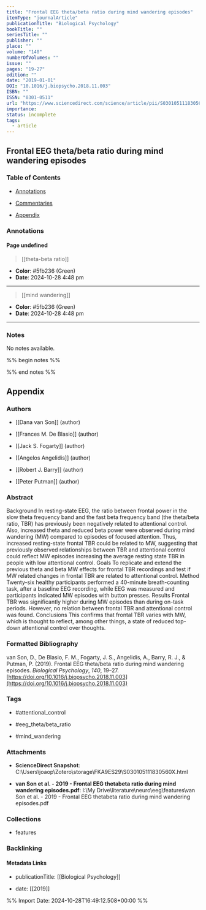 ```yaml
---
title: "Frontal EEG theta/beta ratio during mind wandering episodes"
itemType: "journalArticle"
publicationTitle: "Biological Psychology"
bookTitle: ""
seriesTitle: ""
publisher: ""
place: ""
volume: "140"
numberOfVolumes: ""
issue: ""
pages: "19-27"
edition: ""
date: "2019-01-01"
DOI: "10.1016/j.biopsycho.2018.11.003"
ISBN: ""
ISSN: "0301-0511"
url: "https://www.sciencedirect.com/science/article/pii/S030105111830560X"
importance: 
status: incomplete
tags:
  - article
---
```


## Frontal EEG theta/beta ratio during mind wandering episodes

### Table of Contents

- [Annotations](#annotations)

+ [Commentaries](#commentaries)

- [Appendix](#appendix)

### Annotations




#### Page undefined








> [[theta-beta ratio]]





- **Color**: #5fb236 (Green)
- **Date**: 2024-10-28 4:48 pm

---








> [[mind  wandering]]





- **Color**: #5fb236 (Green)
- **Date**: 2024-10-28 4:48 pm

---





### Notes


No notes available.


%% begin notes %%

<!-- Write your personal notes here -->

%% end notes %%

## Appendix

### Authors


- [[Dana van Son]] (author)

- [[Frances M. De Blasio]] (author)

- [[Jack S. Fogarty]] (author)

- [[Angelos Angelidis]] (author)

- [[Robert J. Barry]] (author)

- [[Peter Putman]] (author)



### Abstract

Background
In resting-state EEG, the ratio between frontal power in the slow theta frequency band and the fast beta frequency band (the theta/beta ratio, TBR) has previously been negatively related to attentional control. Also, increased theta and reduced beta power were observed during mind wandering (MW) compared to episodes of focused attention. Thus, increased resting-state frontal TBR could be related to MW, suggesting that previously observed relationships between TBR and attentional control could reflect MW episodes increasing the average resting state TBR in people with low attentional control.
Goals
To replicate and extend the previous theta and beta MW effects for frontal TBR recordings and test if MW related changes in frontal TBR are related to attentional control.
Method
Twenty-six healthy participants performed a 40-minute breath-counting task, after a baseline EEG recording, while EEG was measured and participants indicated MW episodes with button presses.
Results
Frontal TBR was significantly higher during MW episodes than during on-task periods. However, no relation between frontal TBR and attentional control was found.
Conclusions
This confirms that frontal TBR varies with MW, which is thought to reflect, among other things, a state of reduced top-down attentional control over thoughts.


### Formatted Bibliography

van Son, D., De Blasio, F. M., Fogarty, J. S., Angelidis, A., Barry, R. J., & Putman, P. (2019). Frontal EEG theta/beta ratio during mind wandering episodes. _Biological Psychology_, _140_, 19–27. [https://doi.org/10.1016/j.biopsycho.2018.11.003](https://doi.org/10.1016/j.biopsycho.2018.11.003)


### Tags


- #attentional_control

- #eeg_theta/beta_ratio

- #mind_wandering




### Attachments


- **ScienceDirect Snapshot**: C:\Users\joaop\Zotero\storage\FKA9ES29\S030105111830560X.html

- **van Son et al. - 2019 - Frontal EEG thetabeta ratio during mind wandering episodes.pdf**: I:\My Drive\literature\neuro\eeg\features\van Son et al. - 2019 - Frontal EEG thetabeta ratio during mind wandering episodes.pdf




### Collections


- features





### Backlinking


#### Metadata Links


- publicationTitle: [[Biological Psychology]]




- date: [[2019]]






%% Import Date: 2024-10-28T16:49:12.508+00:00 %%
